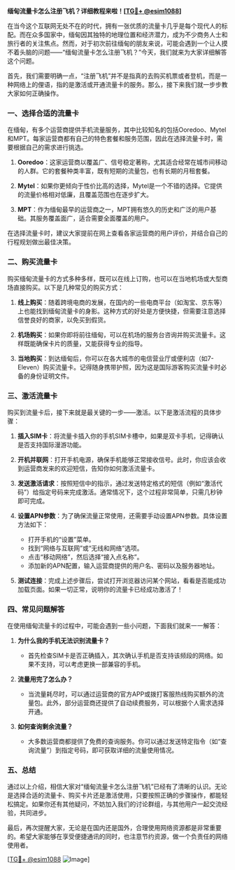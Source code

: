 **缅甸流量卡怎么注册飞机？详细教程来啦！[[TG💪+ @esim1088](https://t.me/s/esim1088)]**

在当今这个互联网无处不在的时代，拥有一张优质的流量卡几乎是每个现代人的标配。而在众多国家中，缅甸因其独特的地理位置和经济潜力，成为不少商务人士和旅行者的关注焦点。然而，对于初次前往缅甸的朋友来说，可能会遇到一个让人摸不着头脑的问题——“缅甸流量卡怎么注册飞机？”今天，我们就来为大家详细解答这个问题。

首先，我们需要明确一点，“注册飞机”并不是指真的去购买机票或者登机，而是一种网络上的俚语，指的是激活或开通流量卡的服务。那么，接下来我们就一步步教大家如何正确操作。

### **一、选择合适的流量卡**

在缅甸，有多个运营商提供手机流量服务，其中比较知名的包括Ooredoo、Mytel和MPT。每家运营商都有自己的特色套餐和服务范围，因此在选择流量卡时，需要根据自己的需求进行挑选。

1. **Ooredoo**：这家运营商以覆盖广、信号稳定著称，尤其适合经常在城市间移动的人群。它的套餐种类丰富，既有短期的流量包，也有长期的月租套餐。
   
2. **Mytel**：如果你更倾向于性价比高的选择，Mytel是一个不错的选择。它提供的流量价格相对低廉，且覆盖范围也在逐步扩大。

3. **MPT**：作为缅甸最早的运营商之一，MPT拥有悠久的历史和广泛的用户基础。其服务覆盖面广，适合需要全面覆盖的用户。

在选择流量卡时，建议大家提前在网上查看各家运营商的用户评价，并结合自己的行程规划做出最佳决策。

### **二、购买流量卡**

购买缅甸流量卡的方式多种多样，既可以在线上订购，也可以在当地机场或大型商场直接购买。以下是几种常见的购买方式：

1. **线上购买**：随着跨境电商的发展，在国内的一些电商平台（如淘宝、京东等）上也能找到缅甸流量卡的身影。这种方式的好处是方便快捷，但需要注意选择信誉良好的商家，以免买到假货。

2. **机场购买**：如果你即将前往缅甸，可以在机场的服务台咨询并购买流量卡。这样既能确保卡片的质量，又能获得专业的指导。

3. **当地购买**：到达缅甸后，你可以在各大城市的电信营业厅或便利店（如7-Eleven）购买流量卡。记得随身携带护照，因为这是国际游客购买流量卡时必备的身份证明文件。

### **三、激活流量卡**

购买到流量卡后，接下来就是最关键的一步——激活。以下是激活流程的具体步骤：

1. **插入SIM卡**：将流量卡插入你的手机SIM卡槽中，如果是双卡手机，记得确认是否支持国际漫游功能。

2. **开机并联网**：打开手机电源，确保手机能够正常接收信号。此时，你应该会收到运营商发来的欢迎短信，告知你如何激活流量卡。

3. **发送激活请求**：按照短信中的指示，通过发送特定格式的短信（例如“激活代码”）给指定号码来完成激活。通常情况下，这个过程非常简单，只需几秒钟即可完成。

4. **设置APN参数**：为了确保流量正常使用，还需要手动设置APN参数。具体设置方法如下：
   - 打开手机的“设置”菜单。
   - 找到“网络与互联网”或“无线和网络”选项。
   - 点击“移动网络”，然后选择“接入点名称”。
   - 添加新的APN配置，输入运营商提供的用户名、密码以及服务器地址。

5. **测试连接**：完成上述步骤后，尝试打开浏览器访问某个网站，看看是否能成功加载页面。如果一切正常，说明你的流量卡已经成功激活了！

### **四、常见问题解答**

在使用缅甸流量卡的过程中，可能会遇到一些小问题，下面我们就来一一解答：

1. **为什么我的手机无法识别流量卡？**
   - 首先检查SIM卡是否正确插入，其次确认手机是否支持该频段的网络。如果不支持，可以考虑更换一部兼容的手机。

2. **流量用完了怎么办？**
   - 当流量耗尽时，可以通过运营商的官方APP或拨打客服热线购买额外的流量包。此外，部分运营商还提供了自动续费服务，可以根据个人需求选择开通。

3. **如何查询剩余流量？**
   - 大多数运营商都提供了免费的查询服务。你可以通过发送特定指令（如“查询流量”）到指定号码，即可获取详细的流量使用情况。

### **五、总结**

通过以上介绍，相信大家对“缅甸流量卡怎么注册飞机”已经有了清晰的认识。无论是选择合适的流量卡、购买卡片还是激活使用，只要按照正确的步骤操作，都能轻松搞定。如果你还有其他疑问，不妨加入我们的讨论群组，与其他用户一起交流经验，共同进步。

最后，再次提醒大家，无论是在国内还是国外，合理使用网络资源都是非常重要的。希望大家能够在享受便捷通讯的同时，也注意节约资源，做一个负责任的网络使用者。

[[TG💪+ @esim1088](https://t.me/s/esim1088) ![Image](https://i.postimg.cc/4NQfJmqS/Snipaste-2025-05-13-00-14-12.png)]
